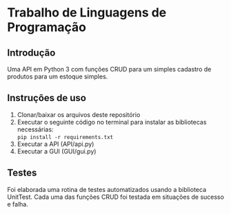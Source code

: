 # Trabalho de Linguagens de Programação

## Introdução
Uma API em Python 3 com funções CRUD para um simples cadastro de produtos para um estoque simples.<br>    



## Instruções de uso
<ol>
  <li>Clonar/baixar os arquivos deste repositório</li>
  <li>Executar o seguinte código no terminal para instalar as bibliotecas necessárias:<br><code>pip install -r requirements.txt</code></li>
  <li>Executar a API (API/api.py)</li>
  <li>Executar a GUI (GUI/gui.py)</li>
  
</ol>


## Testes
Foi elaborada uma rotina de testes automatizados usando a biblioteca UnitTest. Cada uma das funções CRUD foi testada em situações de sucesso e falha.<br>
